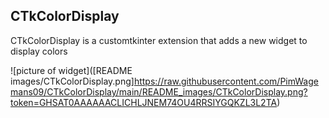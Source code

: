 ## CTkColorDisplay
CTkColorDisplay is a customtkinter extension that adds a new widget to display colors

![picture of widget]([README images/CTkColorDisplay.png]https://raw.githubusercontent.com/PimWagemans09/CTkColorDisplay/main/README_images/CTkColorDisplay.png?token=GHSAT0AAAAAACLICHLJNEM74OU4RRSIYGQKZL3L2TA)
